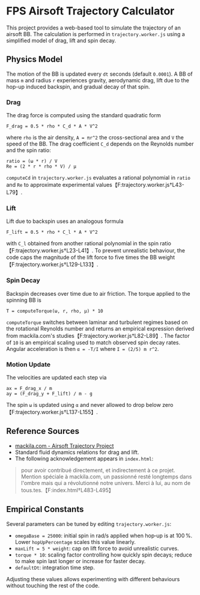 # FPS Airsoft Trajectory Calculator

This project provides a web-based tool to simulate the trajectory of an airsoft BB. The calculation is performed in `trajectory.worker.js` using a simplified model of drag, lift and spin decay.

## Physics Model

The motion of the BB is updated every `dt` seconds (default `0.0001`). A BB of mass `m` and radius `r` experiences gravity, aerodynamic drag, lift due to the hop-up induced backspin, and gradual decay of that spin.

### Drag
The drag force is computed using the standard quadratic form

```
F_drag = 0.5 * rho * C_d * A * V^2
```
where `rho` is the air density, `A = πr^2` the cross-sectional area and `V` the speed of the BB. The drag coefficient `C_d` depends on the Reynolds number and the spin ratio:

```
ratio = (ω * r) / V
Re = (2 * r * rho * V) / μ
```
`computeCd` in `trajectory.worker.js` evaluates a rational polynomial in `ratio` and `Re` to approximate experimental values【F:trajectory.worker.js†L43-L79】.

### Lift
Lift due to backspin uses an analogous formula

```
F_lift = 0.5 * rho * C_l * A * V^2
```
with `C_l` obtained from another rational polynomial in the spin ratio【F:trajectory.worker.js†L23-L41】. To prevent unrealistic behaviour, the code caps the magnitude of the lift force to five times the BB weight【F:trajectory.worker.js†L129-L133】.

### Spin Decay
Backspin decreases over time due to air friction. The torque applied to the spinning BB is

```
T = computeTorque(ω, r, rho, μ) * 10
```
`computeTorque` switches between laminar and turbulent regimes based on the rotational Reynolds number and returns an empirical expression derived from mackila.com's studies【F:trajectory.worker.js†L82-L89】. The factor of `10` is an empirical scaling used to match observed spin decay rates. Angular acceleration is then `α = -T/I` where `I = (2/5) m r^2`.

### Motion Update
The velocities are updated each step via

```
ax = F_drag_x / m
ay = (F_drag_y + F_lift) / m - g
```
The spin `ω` is updated using `α` and never allowed to drop below zero【F:trajectory.worker.js†L137-L155】.

## Reference Sources
- [mackila.com - Airsoft Trajectory Project](https://mackila.com/airsoft/ATP/)
- Standard fluid dynamics relations for drag and lift.
- The following acknowledgement appears in `index.html`:

> pour avoir contribué directement, et indirectement à ce projet. Mention spéciale à mackila.com,
> un passionné resté longtemps dans l'ombre mais qui a révolutionné notre univers. Merci à lui, au nom de tous.tes.【F:index.html†L483-L495】

## Empirical Constants
Several parameters can be tuned by editing `trajectory.worker.js`:
- `omegaBase = 25000`: initial spin in rad/s applied when hop‑up is at 100 %. Lower `hopUpPercentage` scales this value linearly.
- `maxLift = 5 * weight`: cap on lift force to avoid unrealistic curves.
- `torque * 10`: scaling factor controlling how quickly spin decays; reduce to make spin last longer or increase for faster decay.
- `defaultDt`: integration time step.

Adjusting these values allows experimenting with different behaviours without touching the rest of the code.
